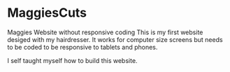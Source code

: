 # MaggiesCuts
Maggies Website without responsive coding
This is my first website desiged with my hairdresser.
It works for computer size screens but needs to be coded to be responsive to tablets and phones.

I self taught myself how to build this website.
  
